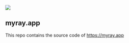 
[<img src="https://github-ads.s3.eu-central-1.amazonaws.com/support-ukraine.svg?t=1" />](https://supportukrainenow.org)

## myray.app

This repo contains the source code of https://myray.app
